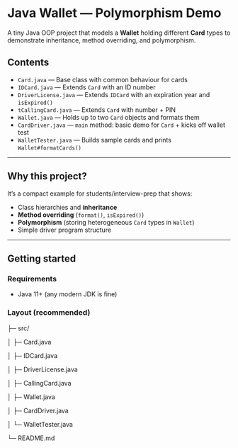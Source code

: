 # Java Wallet — Polymorphism Demo

A tiny Java OOP project that models a **Wallet** holding different **Card** types to demonstrate inheritance, method overriding, and polymorphism.

## Contents

- `Card.java` — Base class with common behaviour for cards  
- `IDCard.java` — Extends `Card` with an ID number  
- `DriverLicense.java` — Extends `IDCard` with an expiration year and `isExpired()`  
- `tCallingCard.java` — Extends `Card` with number + PIN  
- `Wallet.java` — Holds up to two `Card` objects and formats them  
- `CardDriver.java` — `main` method: basic demo for `Card` + kicks off wallet test  
- `WalletTester.java` — Builds sample cards and prints `Wallet#formatCards()`

---

## Why this project?

It’s a compact example for students/interview-prep that shows:
- Class hierarchies and **inheritance**
- **Method overriding** (`format()`, `isExpired()`)
- **Polymorphism** (storing heterogeneous `Card` types in `Wallet`)
- Simple driver program structure

---

## Getting started

### Requirements
- Java 11+ (any modern JDK is fine)

### Layout (recommended)

├─ src/

│ ├─ Card.java

│ ├─ IDCard.java

│ ├─ DriverLicense.java

│ ├─ CallingCard.java

│ ├─ Wallet.java

│ ├─ CardDriver.java

│ └─ WalletTester.java

└─ README.md
